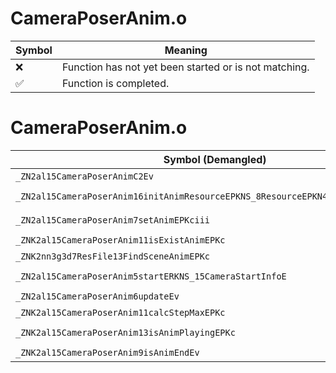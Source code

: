 # CameraPoserAnim.o
| Symbol | Meaning 
| ------------- | ------------- 
| :x: | Function has not yet been started or is not matching. 
| :white_check_mark: | Function is completed. 


# CameraPoserAnim.o
| Symbol (Demangled) | Symbol (Mangled) | Decompiled? |
| ------------- |  ------------- | ------------- |
| `_ZN2al15CameraPoserAnimC2Ev` | `al::CameraPoserAnim::CameraPoserAnim(void)` | :white_check_mark: |
| `_ZN2al15CameraPoserAnim16initAnimResourceEPKNS_8ResourceEPKN4sead8Matrix34IfEE` | `al::CameraPoserAnim::initAnimResource(al::Resource const*,sead::Matrix34<float> const*)` | :white_check_mark: |
| `_ZN2al15CameraPoserAnim7setAnimEPKciii` | `al::CameraPoserAnim::setAnim(char const*,int,int,int)` | :white_check_mark: |
| `_ZNK2al15CameraPoserAnim11isExistAnimEPKc` | `al::CameraPoserAnim::isExistAnim(char const*)const` | :white_check_mark: |
| `_ZNK2nn3g3d7ResFile13FindSceneAnimEPKc` | `nn::g3d::ResFile::FindSceneAnim(char const*)const` | :white_check_mark: |
| `_ZN2al15CameraPoserAnim5startERKNS_15CameraStartInfoE` | `al::CameraPoserAnim::start(al::CameraStartInfo const&)` | :white_check_mark: |
| `_ZN2al15CameraPoserAnim6updateEv` | `al::CameraPoserAnim::update(void)` | :white_check_mark: |
| `_ZNK2al15CameraPoserAnim11calcStepMaxEPKc` | `al::CameraPoserAnim::calcStepMax(char const*)const` | :white_check_mark: |
| `_ZNK2al15CameraPoserAnim13isAnimPlayingEPKc` | `al::CameraPoserAnim::isAnimPlaying(char const*)const` | :white_check_mark: |
| `_ZNK2al15CameraPoserAnim9isAnimEndEv` | `al::CameraPoserAnim::isAnimEnd(void)const` | :white_check_mark: |
